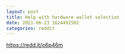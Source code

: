 ```yaml
--- 
layout: post 
title: Help with hardware wallet selection 
date: 2021-06-23 1624492502 
categories: reddit 
--- 
```

https://redd.it/o6p46m